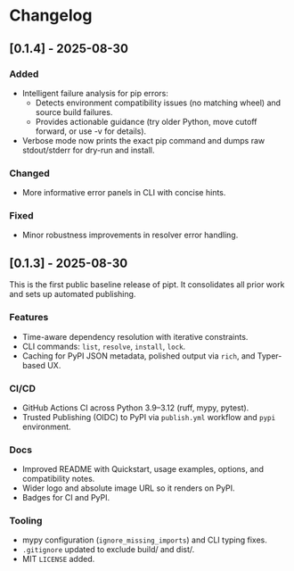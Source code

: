 # Changelog

## [0.1.4] - 2025-08-30

### Added
- Intelligent failure analysis for pip errors:
  - Detects environment compatibility issues (no matching wheel) and source build failures.
  - Provides actionable guidance (try older Python, move cutoff forward, or use -v for details).
- Verbose mode now prints the exact pip command and dumps raw stdout/stderr for dry-run and install.

### Changed
- More informative error panels in CLI with concise hints.

### Fixed
- Minor robustness improvements in resolver error handling.

## [0.1.3] - 2025-08-30

This is the first public baseline release of pipt. It consolidates all prior work and sets up automated publishing.

### Features
- Time-aware dependency resolution with iterative constraints.
- CLI commands: `list`, `resolve`, `install`, `lock`.
- Caching for PyPI JSON metadata, polished output via `rich`, and Typer-based UX.

### CI/CD
- GitHub Actions CI across Python 3.9–3.12 (ruff, mypy, pytest).
- Trusted Publishing (OIDC) to PyPI via `publish.yml` workflow and `pypi` environment.

### Docs
- Improved README with Quickstart, usage examples, options, and compatibility notes.
- Wider logo and absolute image URL so it renders on PyPI.
- Badges for CI and PyPI.

### Tooling
- mypy configuration (`ignore_missing_imports`) and CLI typing fixes.
- `.gitignore` updated to exclude build/ and dist/.
- MIT `LICENSE` added.
